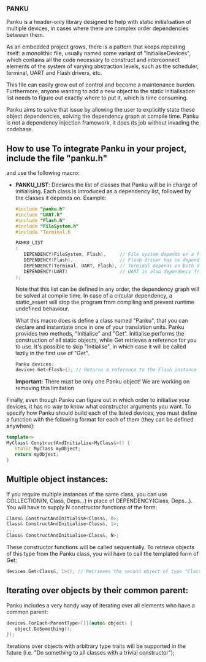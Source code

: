 ### PANKU

Panku is a header-only library designed to help with static initialisation of
multiple devices, in cases where there are complex order dependencies between
them.

As an embedded project grows, there is a pattern that keeps repeating itself: a
monolithic file, usually named some variant of "InitialiseDevices", which
contains all the code necessary to construct and interconnect elements of the
system of varying abstraction levels, such as the scheduler, terminal, UART and
Flash drivers, etc.

This file can easily grow out of control and become a maintenance burden.
Furthermore, anyone wanting to add a new object to the static initialisation
list needs to figure out exactly where to put it, which is time consuming.

Panku aims to solve that issue by allowing the user to explicitly state these
object dependencies, solving the dependency graph at compile time. Panku is not
a dependency injection framework, it does its job without invading the
codebase.

## How to use To integrate Panku in your project, include the file "panku.h"
and use the following macro:
*  **PANKU_LIST**: Declares the list of classes that Panku will be in charge of
   initialising. Each class is introduced as a dependency list, followed by the
   classes it depends on. Example:
   ```c++
   #include "panku.h"
   #include "UART.h"
   #include "Flash.h"
   #include "FileSystem.h"
   #include "Terminal.h

   PANKU_LIST
   (
      DEPENDENCY(FileSystem, Flash),     // File system depends on a flash driver
      DEPENDENCY(Flash),                 // Flash driver has no dependencies
      DEPENDENCY(Terminal, UART, Flash), // Terminal depends on both drivers
      DEPENDENCY(UART)                   // UART is also dependency free
   );
   ```
   Note that this list can be defined in any order, the dependency graph will
   be solved at compile time. In case of a circular dependency, a static_assert
   will stop the program from compiling and prevent runtime undefined behaviour.

   What this macro does is define a class named "Panku", that you can declare
   and instantiate once in one of your translation units. Panku provides two
   methods, "Initialise" and "Get". Initialise performs the construction of all
   static objects, while Get retrieves a reference for you to use. It's
   possible to skip "Initialise", in which case it will be called lazily in the
   first use of "Get".
   ```c++
   Panku devices;
   devices.Get<Flash>(); // Returns a reference to the Flash instance
   ```
   **Important:** There must be only one Panku object! We are working on removing
   this limitation

Finally, even though Panku can figure out in which order to initialise your 
devices, it has no way to know what constructor arguments you want. To specify
how Panku should build each of the listed devices, you must define a function
with the following format for each of them (they can be defined anywhere):
```c++
template<>
MyClass& ConstructAndInitialise<MyClass&>() {
   static MyClass myObject;
   return myObject;
}
```

## Multiple object instances:
If you require multiple instances of the same class, you can use 
COLLECTION(N, Class, Deps...) in place of DEPENDENCY(Class, Deps...). You will 
have to supply N constructor functions of the form: 

```c++
Class& ConstructAndInitialise<Class&, 0>;
Class& ConstructAndInitialise<Class&, 1>;
...
Class& ConstructAndInitialise<Class&, N>;
```

These constructor functions will be called sequentially. To retrieve objects of
this type from the Panku class, you will have to call the templated form of Get:

```c++
devices.Get<Class&, 1>(); // Retrieves the second object of type "Class"
```

## Iterating over objects by their common parent:
Panku includes a very handy way of iterating over all elements who have a common
parent:

```c++
devices.ForEach<ParentType>([](auto& object) {
   object.DoSomething();
});
```

Iterations over objects with arbitrary type traits will be supported in the future
(i.e. "Do something to all classes with a trivial constructor");

